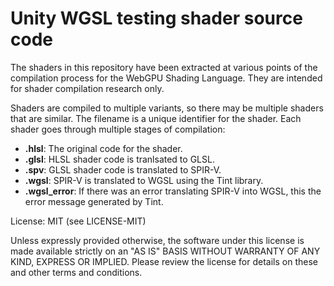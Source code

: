 # Unity WGSL testing shader source code

The shaders in this repository have been extracted at various points of the compilation process for the WebGPU Shading Language. They are intended for shader compilation research only.

Shaders are compiled to multiple variants, so there may be multiple shaders that are similar.
The filename is a unique identifier for the shader. Each shader goes through multiple stages of
compilation:

* **.hlsl**: The original code for the shader.
* **.glsl**: HLSL shader code is tranlsated to GLSL.
* **.spv**: GLSL shader code is translated to SPIR-V.
* **.wgsl**: SPIR-V is translated to WGSL using the Tint library.
* **.wgsl_error**: If there was an error translating SPIR-V into WGSL, this the error message generated by Tint.

License: MIT (see LICENSE-MIT)

Unless expressly provided otherwise, the software under this
license is made available strictly on an "AS IS" BASIS WITHOUT
WARRANTY OF ANY KIND, EXPRESS OR IMPLIED. Please review the
license for details on these and other terms and conditions.

